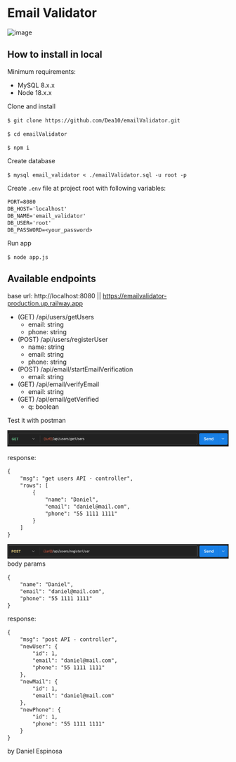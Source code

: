 # Email Validator

![image](https://github.com/Dea10/emailValidator/assets/16433973/dad74f29-2d61-4a18-975b-7f3d308956ea)


## How to install in local
Minimum requirements:
- MySQL 8.x.x
- Node 18.x.x

Clone and install

`$ git clone https://github.com/Dea10/emailValidator.git`

`$ cd emailValidator`

`$ npm i`

Create database

`$ mysql email_validator < ./emailValidator.sql -u root -p`

Create `.env` file at project root with following variables:
```
PORT=8080
DB_HOST='localhost'
DB_NAME='email_validator'
DB_USER='root'
DB_PASSWORD=<your_password>
```

Run app

`$ node app.js`

## Available endpoints
base url: http://localhost:8080 || https://emailvalidator-production.up.railway.app

- (GET) /api/users/getUsers
    - email: string
    - phone: string
- (POST) /api/users/registerUser
    - name: string
    - email: string
    - phone: string
- (POST) /api/email/startEmailVerification
    - email: string
- (GET) /api/email/verifyEmail
    - email: string
- (GET) /api/email/getVerified
    - q: boolean

Test it with postman

![Alt text](image.png)

response:
```
{
    "msg": "get users API - controller",
    "rows": [
        {
            "name": "Daniel",
            "email": "daniel@mail.com",
            "phone": "55 1111 1111"
        }
    ]
}
```
![Alt text](image-1.png)
body params
```
{
    "name": "Daniel",
    "email": "daniel@mail.com",
    "phone": "55 1111 1111"
}
```

response:
```
{
    "msg": "post API - controller",
    "newUser": {
        "id": 1,
        "email": "daniel@mail.com",
        "phone": "55 1111 1111"
    },
    "newMail": {
        "id": 1,
        "email": "daniel@mail.com"
    },
    "newPhone": {
        "id": 1,
        "phone": "55 1111 1111"
    }
}
```


by Daniel Espinosa
